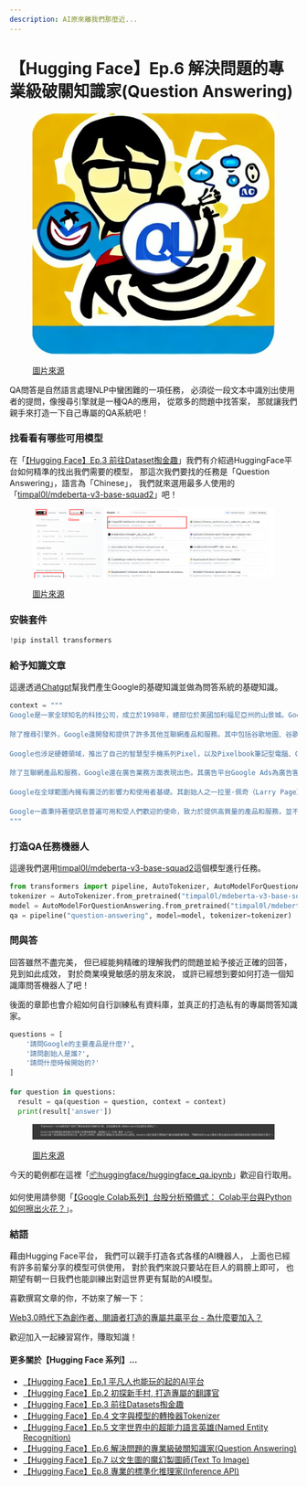 ```yaml
---
description: AI原來離我們那麼近...
---
```


# 【Hugging Face】Ep.6 解決問題的專業級破關知識家(Question Answering)

<figure><img src="../.gitbook/assets/知識專家.jpeg" alt=""><figcaption><p><a href="https://vocus.cc/article/64ad426cfd89780001f0f010">圖片來源</a></p></figcaption></figure>

QA問答是自然語言處理NLP中蠻困難的一項任務， 必須從一段文本中識別出使用者的提問，像搜尋引擎就是一種QA的應用， 從眾多的問題中找答案， 那就讓我們親手來打造一下自己專屬的QA系統吧！

### 找看看有哪些可用模型

在「[【Hugging Face】Ep.3 前往Dataset掏金趣](https://vocus.cc/article/64a2c62afd897800018a8185)」我們有介紹過HuggingFace平台如何精準的找出我們需要的模型， 那這次我們要找的任務是「Question Answering」，語言為「Chinese」， 我們就來選用最多人使用的「[timpal0l/mdeberta-v3-base-squad2](https://huggingface.co/timpal0l/mdeberta-v3-base-squad2)」吧！

<figure><img src="../.gitbook/assets/找QA模型 (1).png" alt=""><figcaption><p><a href="https://vocus.cc/article/64ad426cfd89780001f0f010">圖片來源</a></p></figcaption></figure>

### 安裝套件

```python
!pip install transformers
```

### 給予知識文章

這邊透過[Chatgpt](https://chat.openai.com/)幫我們產生Google的基礎知識並做為問答系統的基礎知識。

```python
context = """
Google是一家全球知名的科技公司，成立於1998年，總部位於美國加利福尼亞州的山景城。Google以其在搜尋引擎技術方面的卓越表現而聞名，早期推出的Google搜尋引擎迅速成為全球最受歡迎和廣泛使用的搜尋引擎之一。

除了搜尋引擎外，Google還開發和提供了許多其他互聯網產品和服務。其中包括谷歌地圖、谷歌郵箱（Gmail）、谷歌翻譯、谷歌雲端硬碟（Google Drive）等。此外，Google還擁有Android操作系統，該操作系統目前是全球最受歡迎的移動操作系統之一。

Google也涉足硬體領域，推出了自己的智慧型手機系列Pixel，以及Pixelbook筆記型電腦、Google Home智慧音箱等產品。此外，Google還在人工智慧（AI）和機器學習領域投入了大量資源，並推出了許多與AI相關的產品和服務，如Google Assistant智慧助理和Google Lens圖像識別技術。

除了互聯網產品和服務，Google還在廣告業務方面表現出色。其廣告平台Google Ads為廣告客戶提供了廣告投放和行銷解決方案，並通過廣告收入成為Google的主要盈利來源之一。

Google在全球範圍內擁有廣泛的影響力和使用者基礎。其創始人之一拉里·佩奇（Larry Page）和謝爾蓋·布林（Sergey Brin）一直是科技行業的知名人物，Google也是全球最具價值的品牌之一。公司在全球各地設有辦事處和數據中心，員工遍布世界各地。

Google一直秉持著使訊息普遍可用和受人們歡迎的使命，致力於提供高質量的產品和服務，並不斷推動科技的創新和發展。
"""
```

### 打造QA任務機器人

這邊我們選用[timpal0l/mdeberta-v3-base-squad2](https://huggingface.co/timpal0l/mdeberta-v3-base-squad2)這個模型進行任務。

```python
from transformers import pipeline, AutoTokenizer, AutoModelForQuestionAnswering
tokenizer = AutoTokenizer.from_pretrained("timpal0l/mdeberta-v3-base-squad2")
model = AutoModelForQuestionAnswering.from_pretrained("timpal0l/mdeberta-v3-base-squad2")
qa = pipeline("question-answering", model=model, tokenizer=tokenizer)
```

### 問與答

回答雖然不盡完美， 但已經能夠精確的理解我們的問題並給予接近正確的回答， 見到如此成效， 對於商業嗅覺敏感的朋友來說， 或許已經想到要如何打造一個知識庫問答機器人了吧！

後面的章節也會介紹如何自行訓練私有資料庫，並真正的打造私有的專屬問答知識家。

```python
questions = [
    '請問Google的主要產品是什麼?',
    '請問創始人是誰?',
    '請問什麼時候開始的?'
]

for question in questions:
  result = qa(question = question, context = context)
  print(result['answer'])
```

<figure><img src="../.gitbook/assets/QA回答.png" alt=""><figcaption><p><a href="https://vocus.cc/article/64ad426cfd89780001f0f010">圖片來源</a></p></figcaption></figure>

今天的範例都在這裡「[📦huggingface/huggingface\_qa.ipynb](https://github.com/weihanchen/google-colab-python-learn/blob/main/jupyter-examples/huggingface/huggingface\_qa.ipynb)」歡迎自行取用。

如何使用請參閱「[【Google Colab系列】台股分析預備式： Colab平台與Python如何擦出火花？](https://www.potatomedia.co/s/aNLHZe3S)」。

### 結語

藉由Hugging Face平台， 我們可以親手打造各式各樣的AI機器人， 上面也已經有許多前輩分享的模型可供使用， 對於我們來說只要站在巨人的肩膀上即可， 也期望有朝一日我們也能訓練出對這世界更有幫助的AI模型。

喜歡撰寫文章的你，不妨來了解一下：

[Web3.0時代下為創作者、閱讀者打造的專屬共贏平台 - 為什麼要加入？](https://www.potatomedia.co/s/2PmFxsq)

歡迎加入一起練習寫作，賺取知識！



#### 更多關於【Hugging Face 系列】…

* [【Hugging Face】Ep.1 平凡人也能玩的起的AI平台](https://vocus.cc/article/649d7961fd89780001b63b0a)
* [【Hugging Face】Ep.2 初探新手村, 打造專屬的翻譯官](https://vocus.cc/article/64a013ecfd89780001601391)
* [【Hugging Face】Ep.3 前往Datasets掏金趣](https://vocus.cc/article/64a2c62afd897800018a8185)
* [【Hugging Face】Ep.4 文字與模型的轉換器Tokenizer](https://vocus.cc/article/64a34d8dfd8978000190e556)
* [【Hugging Face】Ep.5 文字世界中的超能力語言英雄(Named Entity Recognition)](https://vocus.cc/article/64a42269fd89780001589eca)
* [【Hugging Face】Ep.6 解決問題的專業級破關知識家(Question Answering)](https://vocus.cc/article/64ad426cfd89780001f0f010)
* [【Hugging Face】Ep.7 以文生圖的魔幻製圖師(Text To Image)](https://vocus.cc/article/64aea57ffd89780001075213)
* [【Hugging Face】Ep.8 專業的標準化推理家(Inference API)](https://vocus.cc/article/64affcd6fd89780001437d39)
